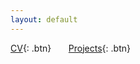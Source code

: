 ```yaml
---
layout: default
---
```


[CV](http://www.google.com){: .btn}
&nbsp;&nbsp;&nbsp;&nbsp;&nbsp;&nbsp;[Projects](./about.md){: .btn}
